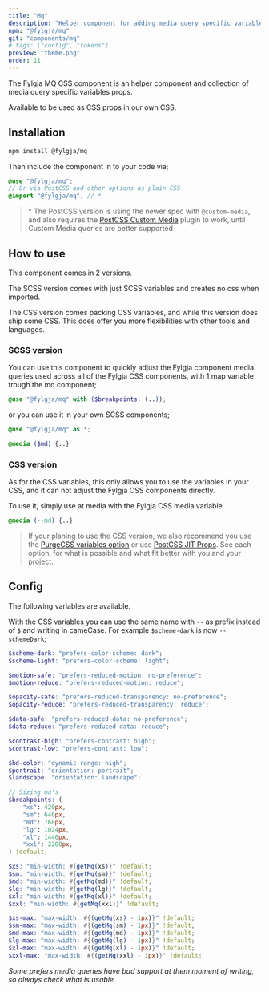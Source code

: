 ```yaml
---
title: "Mq"
description: "Helper component for adding media query specific variables to multiple components."
npm: "@fylgja/mq"
git: "components/mq"
# tags: ["config", "tokens"]
preview: "theme.png"
order: 11
---
```


The Fylgja MQ CSS component is an helper component and collection of media query specific variables props.

Available to be used as CSS props in our own CSS.

## Installation

```bash
npm install @fylgja/mq
```

Then include the component in to your code via;

```scss
@use "@fylgja/mq";
// Or via PostCSS and other options as plain CSS
@import "@fylgja/mq"; // *
```

> \* The PostCSS version is using the newer spec with `@custom-media`,
> and also requires the [PostCSS Custom Media](https://github.com/postcss/postcss-custom-media) plugin to work,
> until Custom Media queries are better supported

## How to use

This component comes in 2 versions.

The SCSS version comes with just SCSS variables and creates no css when imported.

The CSS version comes packing CSS variables, and while this version does ship some CSS.
This does offer you more flexibilities with other tools and languages.

### SCSS version

You can use this component to quickly adjust the Fylgja component media queries used across all of the Fylgja CSS components,
with 1 map variable trough the mq component;

```scss
@use "@fylgja/mq" with ($breakpoints: (..));
```

or you can use it in your own SCSS components;

```scss
@use "@fylgja/mq" as *;

@media ($md) {..}
```

### CSS version

As for the CSS variables,
this only allows you to use the variables in your CSS, and it can not adjust the Fylgja CSS components directly.

To use it, simply use at media with the Fylgja CSS media variable.

```css
@media (--md) {..}
```

> If your planing to use the CSS version,
> we also recommend you use the [PurgeCSS variables option](https://purgecss.com/configuration.html#options)
> or use [PostCSS JIT Props](https://github.com/GoogleChromeLabs/postcss-jit-props).
> See each option, for what is possible and what fit better with you and your project.

## Config

The following variables are available.

With the CSS variables you can use the same name with `--` as prefix instead of `$` and writing in cameCase.
For example `$scheme-dark` is now `--schemeDark`;

```scss
$scheme-dark: "prefers-color-scheme: dark";
$scheme-light: "prefers-color-scheme: light";

$motion-safe: "prefers-reduced-motion: no-preference";
$motion-reduce: "prefers-reduced-motion: reduce";

$opacity-safe: "prefers-reduced-transparency: no-preference";
$opacity-reduce: "prefers-reduced-transparency: reduce";

$data-safe: "prefers-reduced-data: no-preference";
$data-reduce: "prefers-reduced-data: reduce";

$contrast-high: "prefers-contrast: high";
$contrast-low: "prefers-contrast: low";

$hd-color: "dynamic-range: high";
$portrait: "orientation: portrait";
$landscape: "orientation: landscape";

// Sizing mq's
$breakpoints: (
    "xs": 420px,
    "sm": 640px,
    "md": 768px,
    "lg": 1024px,
    "xl": 1440px,
    "xxl": 2200px,
) !default;

$xs: "min-width: #{getMq(xs)}" !default;
$sm: "min-width: #{getMq(sm)}" !default;
$md: "min-width: #{getMq(md)}" !default;
$lg: "min-width: #{getMq(lg)}" !default;
$xl: "min-width: #{getMq(xl)}" !default;
$xxl: "min-width: #{getMq(xxl)}" !default;

$xs-max: "max-width: #{(getMq(xs) - 1px)}" !default;
$sm-max: "max-width: #{(getMq(sm) - 1px)}" !default;
$md-max: "max-width: #{(getMq(md) - 1px)}" !default;
$lg-max: "max-width: #{(getMq(lg) - 1px)}" !default;
$xl-max: "max-width: #{(getMq(xl) - 1px)}" !default;
$xxl-max: "max-width: #{(getMq(xxl) - 1px)}" !default;
```

_Some prefers media queries have bad support at them moment of writing,_
_so always check what is usable._
